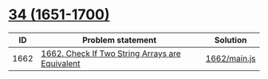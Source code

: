 # [34 (1651-1700)](https://leetcode.com/problemset/all/#page-34)


| ID   | Problem statement                                                                                                           | Solution                     |
|------|-----------------------------------------------------------------------------------------------------------------------------|------------------------------|
| 1662 | [1662. Check If Two String Arrays are Equivalent](https://leetcode.com/problems/check-if-two-string-arrays-are-equivalent/) | [1662/main.js](1662/main.js) |

